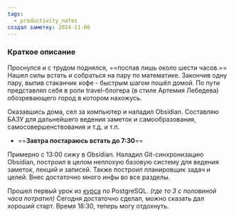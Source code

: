 ```yaml
---
tags:
  - productivity_notes
создал заметку: 2024-11-06
---
```

### Краткое описание
Проснулся и с трудом поднялся, ==поспав лишь около шести часов.==
Нашел силы встать и собраться на пару по математике.
Закончив одну пару, выпив стаканчик кофе - быстрым шагом пошёл домой.
По пути представлял себя в роли travel-блогера (в стиле Артемия Лебедева) обозревающего город в котором нахожусь.

Оказавшись дома, сел за компьютер и наладил Obsidian.
Составляю БАЗУ для дальнейшего ведения заметок и самообразования, самосовершенствования и т.д. и т.п.

- ==**Завтра постараюсь встать до 7:30**==

Примерно с 13:00 сижу в Obsidian.
Наладил Git-синхронизацию Obsidian, построил в целом неплохую базовую систему для ведения заметок, лекций и записей.
Также построил планировщик задач и целей.
Внес достаточно много инфы во все разделы.

Прошел первый урок из [курса](obsidian://open?vault=thebefast&file=remote-blog%2FEducation%2F%D0%9A%D1%83%D1%80%D1%81%D1%8B%2F2024%2F%D0%91%D0%B0%D0%B7%D1%8B%20%D0%B4%D0%B0%D0%BD%D0%BD%D1%8B%D1%85.%20SQL.%20PostgreSQL.) по PostgreSQL. *(где то 3 с половиной часа потратил)*
Сегодня достаточно сделал, можно сказать дал хороший старт.
Время 18:30, теперь могу отдохнуть.